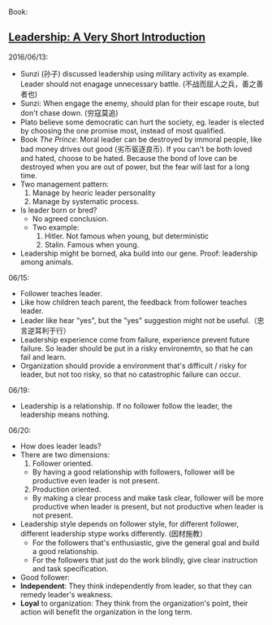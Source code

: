 Book:
## [Leadership: A Very Short Introduction](https://www.amazon.com/gp/product/B005E8356O)

2016/06/13:
 - Sunzi (孙子) discussed leadership using military activity as example. Leader should not enagage unnecessary battle. (不战而屈人之兵，善之善者也)
 - Sunzi: When engage the enemy, should plan for their escape route, but don't chase down. (穷寇莫追)
 - Plato believe some democratic can hurt the society, eg. leader is elected by choosing the one promise most, instead of most qualified.
 - Book *The Prince*: Moral leader can be destroyed by immoral people, like bad money drives out good (劣币驱逐良币). If you can't be both loved and hated, choose to be hated. Because the bond of love can be destroyed when you are out of power, but the fear will last for a long time.
 - Two management pattern:
   1. Manage by heoric leader personality
   2. Manage by systematic process.
 - Is leader born or bred?
   - No agreed conclusion.
   - Two example:
     1. Hitler. Not famous when young, but deterministic
     2. Stalin. Famous when young.
 - Leadership might be borned, aka build into our gene. Proof: leadership among animals.

06/15:
 - Follower teaches leader.
  - Like how children teach parent, the feedback from follower teaches leader. 
  - Leader like hear "yes", but the "yes" suggestion might not be useful.（忠言逆耳利于行）
  - Leadership experience come from failure, experience prevent future failure. So leader should be put in a risky environemtn, so that he can fail and learn.
  - Organization should provide a environment that's difficult / risky for leader, but not too risky, so that no catastrophic failure can occur.

06/19:
 - Leadership is a relationship. If no follower follow the leader, the leadership means nothing.

06/20:
 - How does leader leads?
  - There are two dimensions:
    1. Follower oriented. 
      - By having a good relationship with followers, follower will be productive even leader is not present.
    2. Production oriented.
      - By making a clear process and make task clear, follower will be more productive when leader is present, but not productive when leader is not present.
  - Leadership style depends on follower style, for different follower, different leadership stype works differently. (因材施教）
    - For the followers that's enthusiastic, give the general goal and build a good relationship.
    - For the followers that just do the work blindly, give clear instruction and task specification.
 - Good follower:
  - **Independent**: They think independently from leader, so that they can remedy leader's weakness.
  - **Loyal** to organization: They think from the organization's point, their action will benefit the organization in the long term.
